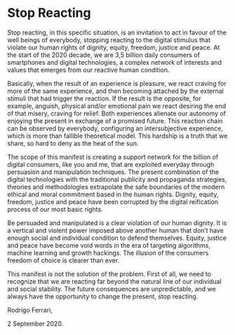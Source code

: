 # Stop Reacting

Stop reacting, in this specific situation, is an invitation to act in favour of the well beings of everybody, stopping reacting to the digital stimulus that violate our human rights of dignity, equity, freedom, justice and peace. At the start of the 2020 decade, we are 3,5 billion daily consumers of smartphones and digital technologies, a complex network of interests and values that emerges from our reactive human condition.

Basically, when the result of an experience is pleasure, we react craving for more of the same experience, and then becoming attached by the external stimuli that had trigger the reaction. If the result is the opposite, for example, anguish, physical and/or emotional pain we react desiring the end of that misery, craving for relief. Both experiences alienate our autonomy of enjoying the present in exchange of a promised future. This reaction chain can be observed by everybody, configuring an intersubjective experience, which is more than fallible theoretical model. This hardship is a truth that we share, so hard to deny as the heat of the sun.

The scope of this manifest is creating a support network for the billion of digital consumers, like you and me, that are exploited everyday through persuasion and manipulation techniques. The present combination of the digital technologies with the traditional publicity and propaganda strategies, theories and methodologies extrapolate the safe boundaries of the modern ethical and moral commitment based in the human rights. Dignity, equity, freedom, justice and peace have been corrupted by the digital reification process of our most basic rights.

Be persuaded and manipulated is a clear violation of our human dignity. It is a vertical and violent power imposed above another human that don’t have enough social and individual condition to defend themselves. Equity, justice and peace have become void words in the era of targeting algorithms, machine learning and growth hackings. The illusion of the consumers freedom of choice is clearer than ever.

This manifest is not the solution of the problem. First of all, we need to recognize that we are reacting far beyond the natural line of our individual and social stability. The future consequences are unpredictable, and we always have the opportunity to change the present, stop reacting.

Rodrigo Ferrari,

2 September 2020.
